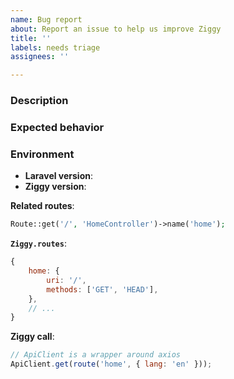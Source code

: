 ```yaml
---
name: Bug report
about: Report an issue to help us improve Ziggy
title: ''
labels: needs triage
assignees: ''

---
```


### Description

<!-- Provide a clear and concise description of the current behaviour and what the bug is. -->

### Expected behavior

<!-- Provide a clear and concise description of what you expected to happen. -->

### Environment

<!-- Include ALL of the information below: -->

- **Laravel version**:
- **Ziggy version**:

**Related routes**:

<!-- The route with the issue, from your Laravel routes file. E.g.: -->

```php
Route::get('/', 'HomeController')->name('home');
```

**`Ziggy.routes`**:

<!-- In your browser console/devtools, run `Ziggy.routes` and paste the result here. E.g.: -->

```js
{
    home: {
        uri: '/',
        methods: ['GET', 'HEAD'],
    },
    // ...
}
```

**Ziggy call**:

<!-- Show where and how you're using Ziggy when this bug occurs. E.g.: -->

```js
// ApiClient is a wrapper around axios
ApiClient.get(route('home', { lang: 'en' }));
```
